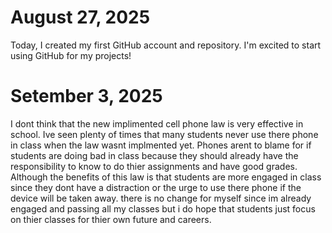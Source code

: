 # August 27, 2025

Today, I created my first GitHub account and repository. I'm excited to start using GitHub for my projects!

# Setember 3, 2025

I dont think that the new implimented cell phone law is very effective in school. Ive seen plenty of times that many students never use there phone in class when the law wasnt implmented yet. Phones arent to blame for if students are doing bad in class because they should already have the responsibility to know to do thier assignments and have good grades. Although the benefits of this law is that students are more engaged in class since they dont have a distraction or the urge to use there phone if the device will be taken away. there is no change for myself since im already engaged and passing all my classes but i do hope that students just focus on thier classes for thier own future and careers.
